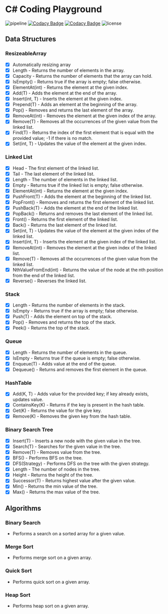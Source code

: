 # C# Coding Playground

![pipeline](https://github.com/alexpetrescu/csharp-coding-playground/workflows/pipeline/badge.svg)
[![Codacy Badge](https://api.codacy.com/project/badge/Grade/e1170d8482ea448e9acf288d3dcfe964)](https://app.codacy.com/manual/alexpetrescu1996/csharp-coding-playground?utm_source=github.com&utm_medium=referral&utm_content=alexpetrescu/csharp-coding-playground&utm_campaign=Badge_Grade_Dashboard)
[![Codacy Badge](https://img.shields.io/codacy/coverage/a7c41f5ce6904ba089f9807bf8e135c1)](https://www.codacy.com/manual/alexpetrescu1996/csharp-coding-playground?utm_source=github.com&utm_medium=referral&utm_content=alexpetrescu/csharp-coding-playground&utm_campaign=Badge_Coverage)
![license](https://img.shields.io/github/license/alexpetrescu/csharp-coding-playground)

## Data Structures

### ResizeableArray

-   [x] Automatically resizing array
-   [x] Length - Returns the number of elements in the array.
-   [x] Capacity - Returns the number of elements that the array can hold.
-   [x] IsEmpty() - Returns true if the array is empty; false otherwise.
-   [x] ElementAt(int) - Returns the element at the given index.
-   [x] Add(T) - Adds the element at the end of the array.
-   [x] Insert(int, T) - Inserts the element at the given index.
-   [x] Prepend(T) - Adds an element at the beginning of the array.
-   [x] Pop() - Removes and returns the last element of the array.
-   [x] RemoveAt(int) - Removes the element at the given index of the array.
-   [x] Remove(T) - Removes all the occurrences of the given value from the linked list.
-   [x] Find(T) - Returns the index of the first element that is equal with the provided value; -1 if there is no match.
-   [x] Set(int, T) - Updates the value of the element at the given index.

### Linked List

-   [x] Head - The first element of the linked list.
-   [x] Tail - The last element of the linked list.
-   [x] Length - The number of elements in the linked list.
-   [x] Empty - Returns true if the linked list is empty; false otherwise.
-   [x] ElementAt(int) - Returns the element at the given index.
-   [x] PushFront(T) - Adds the element at the beginning of the linked list.
-   [x] PopFront() - Removes and returns the first element of the linked list.
-   [x] PushBack(T) - Adds the element at the end of the linked list.
-   [x] PopBack() - Returns and removes the last element of the linked list.
-   [x] Front() - Returns the first element of the linked list.
-   [x] Back() - Returns the last element of the linked list.
-   [x] Set(int, T) - Updates the value of the element at the given index of the linked list.
-   [x] Insert(int, T) - Inserts the element at the given index of the linked list.
-   [x] RemoveAt(int) - Removes the element at the given index of the linked list.
-   [x] Remove(T) - Removes all the occurrences of the given value from the linked list.
-   [x] NthValueFromEnd(int) - Returns the value of the node at the nth position from the end of the linked list.
-   [x] Reverse() - Reverses the linked list.

### Stack

-   [x] Length - Returns the number of elements in the stack.
-   [x] IsEmpty - Returns true if the array is empty; false otherwise.
-   [x] Push(T) - Adds the element on top of the stack.
-   [x] Pop() - Removes and returns the top of the stack.
-   [x] Peek() - Returns the top of the stack.

### Queue

-   [x] Length - Returns the number of elements in the queue.
-   [x] IsEmpty - Returns true if the queue is empty; false otherwise.
-   [x] Enqueue(T) - Adds value at the end of the queue.
-   [x] Dequeue() - Returns and removes the first element in the queue.

### HashTable

-   [x] Add(K, T) - Adds value for the provided key; if key already exists, updates value.
-   [x] ContainsKey(K) - Returns if the key is present in the hash table.
-   [x] Get(K) - Returns the value for the give key.
-   [x] Remove(K) - Removes the given key from the hash table.

### Binary Search Tree

-   [x] Insert(T) - Inserts a new node with the given value in the tree.
-   [x] Search(T) - Searches for the given value in the tree.
-   [x] Remove(T) - Removes value from the tree.
-   [x] BFS() - Performs BFS on the tree.
-   [x] DFS(Strategy) - Performs DFS on the tree with the given strategy.
-   [x] Length - The number of nodes in the tree.
-   [x] Height - Returns the height of the tree.
-   [x] Successor(T) - Returns highest value after the given value.
-   [x] Min() - Returns the min value of the tree.
-   [x] Max() - Returns the max value of the tree.

## Algorithms

### Binary Search

-   Performs a search on a sorted array for a given value.

### Merge Sort

-   Performs merge sort on a given array.

### Quick Sort

-   Performs quick sort on a given array.

### Heap Sort

-   Performs heap sort on a given array.
